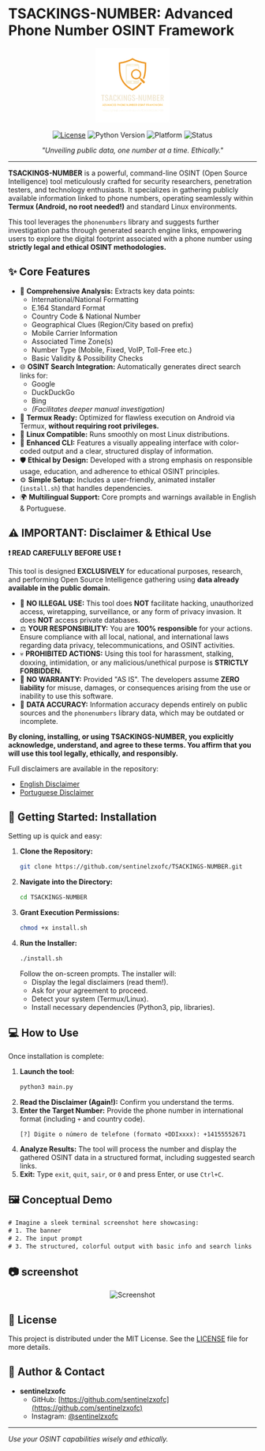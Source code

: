 # TSACKINGS-NUMBER: Advanced Phone Number OSINT Framework

<p align="center">
  <img src="logo.png" alt="TSACKINGS-NUMBER Logo" width="150"/> 

<p align="center">
    <a href="https://github.com/sentinelzxofc/TSACKINGS-NUMBER/blob/main/LICENSE"><img src="https://img.shields.io/badge/License-MIT-yellow.svg" alt="License"></a>
    <img src="https://img.shields.io/badge/Python-3.x-blue.svg" alt="Python Version">
    <img src="https://img.shields.io/badge/Platform-Linux%20%7C%20Termux-brightgreen.svg" alt="Platform">
    <img src="https://img.shields.io/badge/Status-Active-success.svg" alt="Status">
    <!-- Add more badges as needed -->
</p>

<p align="center">
    <i>"Unveiling public data, one number at a time. Ethically."</i>
</p>

---

**TSACKINGS-NUMBER** is a powerful, command-line OSINT (Open Source Intelligence) tool meticulously crafted for security researchers, penetration testers, and technology enthusiasts. It specializes in gathering publicly available information linked to phone numbers, operating seamlessly within **Termux (Android, no root needed!)** and standard Linux environments.

This tool leverages the `phonenumbers` library and suggests further investigation paths through generated search engine links, empowering users to explore the digital footprint associated with a phone number using **strictly legal and ethical OSINT methodologies.**

## ✨ Core Features

*   📱 **Comprehensive Analysis:** Extracts key data points:
    *   International/National Formatting
    *   E.164 Standard Format
    *   Country Code & National Number
    *   Geographical Clues (Region/City based on prefix)
    *   Mobile Carrier Information
    *   Associated Time Zone(s)
    *   Number Type (Mobile, Fixed, VoIP, Toll-Free etc.)
    *   Basic Validity & Possibility Checks
*   🌐 **OSINT Search Integration:** Automatically generates direct search links for:
    *   Google
    *   DuckDuckGo
    *   Bing
    *   *(Facilitates deeper manual investigation)*
*   🚀 **Termux Ready:** Optimized for flawless execution on Android via Termux, **without requiring root privileges.**
*   🐧 **Linux Compatible:** Runs smoothly on most Linux distributions.
*   🎨 **Enhanced CLI:** Features a visually appealing interface with color-coded output and a clear, structured display of information.
*   🛡️ **Ethical by Design:** Developed with a strong emphasis on responsible usage, education, and adherence to ethical OSINT principles.
*   ⚙️ **Simple Setup:** Includes a user-friendly, animated installer (`install.sh`) that handles dependencies.
*   🌍 **Multilingual Support:** Core prompts and warnings available in English & Portuguese.

## ⚠️ IMPORTANT: Disclaimer & Ethical Use

**❗ READ CAREFULLY BEFORE USE ❗**

This tool is designed **EXCLUSIVELY** for educational purposes, research, and performing Open Source Intelligence gathering using **data already available in the public domain.**

*   🚫 **NO ILLEGAL USE:** This tool does **NOT** facilitate hacking, unauthorized access, wiretapping, surveillance, or any form of privacy invasion. It does **NOT** access private databases.
*   ⚖️ **YOUR RESPONSIBILITY:** You are **100% responsible** for your actions. Ensure compliance with all local, national, and international laws regarding data privacy, telecommunications, and OSINT activities.
*   💀 **PROHIBITED ACTIONS:** Using this tool for harassment, stalking, doxxing, intimidation, or any malicious/unethical purpose is **STRICTLY FORBIDDEN.**
*   📄 **NO WARRANTY:** Provided "AS IS". The developers assume **ZERO liability** for misuse, damages, or consequences arising from the use or inability to use this software.
*   🎯 **DATA ACCURACY:** Information accuracy depends entirely on public sources and the `phonenumbers` library data, which may be outdated or incomplete.

**By cloning, installing, or using TSACKINGS-NUMBER, you explicitly acknowledge, understand, and agree to these terms. You affirm that you will use this tool legally, ethically, and responsibly.**

Full disclaimers are available in the repository:
*   [English Disclaimer](./DISCLAIMER_EN.md)
*   [Portuguese Disclaimer](./DISCLAIMER_PT.md)

## 🚀 Getting Started: Installation

Setting up is quick and easy:

1.  **Clone the Repository:**
    ```bash
    git clone https://github.com/sentinelzxofc/TSACKINGS-NUMBER.git
    ```
2.  **Navigate into the Directory:**
    ```bash
    cd TSACKINGS-NUMBER
    ```
3.  **Grant Execution Permissions:**
    ```bash
    chmod +x install.sh
    ```
4.  **Run the Installer:**
    ```bash
    ./install.sh
    ```
    Follow the on-screen prompts. The installer will:
    *   Display the legal disclaimers (read them!).
    *   Ask for your agreement to proceed.
    *   Detect your system (Termux/Linux).
    *   Install necessary dependencies (Python3, pip, libraries).

## 💻 How to Use

Once installation is complete:

1.  **Launch the tool:**
    ```bash
    python3 main.py
    ```
2.  **Read the Disclaimer (Again!):** Confirm you understand the terms.
3.  **Enter the Target Number:** Provide the phone number in international format (including `+` and country code).
    ```
    [?] Digite o número de telefone (formato +DDIxxxx): +14155552671
    ```
4.  **Analyze Results:** The tool will process the number and display the gathered OSINT data in a structured format, including suggested search links.
5.  **Exit:** Type `exit`, `quit`, `sair`, or `0` and press Enter, or use `Ctrl+C`.

## 🖼️ Conceptual Demo

```
# Imagine a sleek terminal screenshot here showcasing:
# 1. The banner
# 2. The input prompt
# 3. The structured, colorful output with basic info and search links
```
## 📷 screenshot

<p align="center">
  <img src="print.png" alt="Screenshot" width="600"/>
</p>

## 📜 License

This project is distributed under the MIT License. See the [LICENSE](./LICENSE) file for more details.

## 👤 Author & Contact

*   **sentinelzxofc**
    *   GitHub: [https://github.com/sentinelzxofc](https://github.com/sentinelzxofc)
    *   Instagram: [@sentinelzxofc](https://instagram.com/sentinelzxofc)

---

*Use your OSINT capabilities wisely and ethically.*

